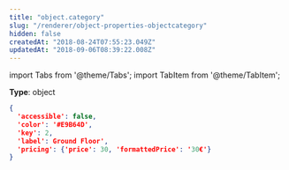 ```yaml
---
title: "object.category"
slug: "/renderer/object-properties-objectcategory"
hidden: false
createdAt: "2018-08-24T07:55:23.049Z"
updatedAt: "2018-09-06T08:39:22.008Z"
---
```


import Tabs from '@theme/Tabs';
import TabItem from '@theme/TabItem';

**Type**: object  

```json
{
  'accessible': false,
  'color': '#E9B64D',
  'key': 2,
  'label': Ground Floor',
  'pricing': {'price': 30, 'formattedPrice': '30€'}
}
```

